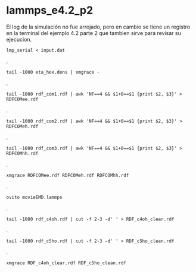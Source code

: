 # lammps_e4.2_p2
El log de la simulación no fue arrojado, pero en cambio se tiene un registro en la terminal del ejemplo 4.2 parte 2 que tambien sirve para revisar su ejecucion.

    lmp_serial < input.dat
.
    
    tail -1000 eta_hex.dens | xmgrace -
.

    tail -1000 rdf_com1.rdf | awk 'NF==4 && $1+0==$1 {print $2, $3}' > RDFCOMee.rdf
.    
    
    tail -1000 rdf_com2.rdf | awk 'NF==4 && $1+0==$1 {print $2, $3}' > RDFCOMeh.rdf
.    

    tail -1000 rdf_com3.rdf | awk 'NF==4 && $1+0==$1 {print $2, $3}' > RDFCOMhh.rdf
.    
    
    xmgrace RDFCOMee.rdf RDFCOMeh.rdf RDFCOMhh.rdf
.

    ovito movieEMD.lammps
.

    tail -1000 rdf_c4oh.rdf | cut -f 2-3 -d' ' > RDF_c4oh_clear.rdf
.
    
    tail -1000 rdf_c5ho.rdf | cut -f 2-3 -d' ' > RDF_c5ho_clean.rdf
.
    
    xmgrace RDF_c4oh_clear.rdf RDF_c5ho_clean.rdf 
